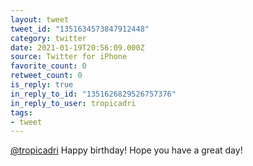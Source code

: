 ```yaml
---
layout: tweet
tweet_id: "1351634573847912448"
category: twitter
date: 2021-01-19T20:56:09.000Z
source: Twitter for iPhone
favorite_count: 0
retweet_count: 0
is_reply: true
in_reply_to_id: "1351626829526757376"
in_reply_to_user: tropicadri
tags:
- tweet
---
```


[@tropicadri](https://twitter.com/@tropicadri) Happy birthday! Hope you have a great day!
